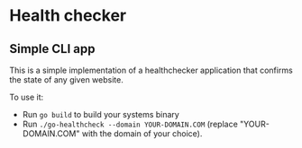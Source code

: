# Health checker
## Simple CLI app

This is a simple implementation of a healthchecker application that confirms the state of any given website.

To use it:

  * Run `go build` to build your systems binary
  * Run `./go-healthcheck --domain YOUR-DOMAIN.COM` (replace "YOUR-DOMAIN.COM" with the domain of your choice).

